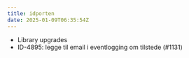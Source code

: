```yaml
---
title: idporten
date: 2025-01-09T06:35:54Z
---
```

- Library upgrades
- ID-4895: legge til email i eventlogging om tilstede (#1131)

